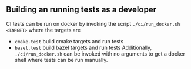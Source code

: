##  Building an running tests as a developer
CI tests can be run on docker by invoking the script `./ci/run_docker.sh <TARGET>` where the targets are
* `cmake.test` build cmake targets and run tests
* `bazel.test` build bazel targets and run tests
Additionally, `./ci/run_docker.sh` can be invoked with no arguments to get a docker shell where tests
can be run manually.
